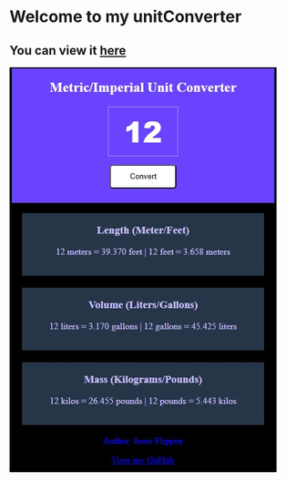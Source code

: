 ﻿# Welcome to my unitConverter
## You can view it <a href="https://roaring-lolly-62c256.netlify.app/" target="_blank">here</a>

<a href="https://roaring-lolly-62c256.netlify.app/" target="_blank">![alt text](unit_converter_js.jpg "screenshot")</a>
